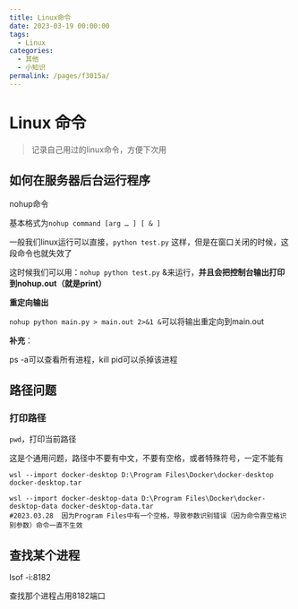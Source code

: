 ```yaml
---
title: Linux命令
date: 2023-03-19 00:00:00
tags: 
  - Linux
categories: 
  - 其他
  - 小知识
permalink: /pages/f3015a/
---
```




# Linux 命令

> 记录自己用过的linux命令，方便下次用

## **如何在服务器后台运行程序**

nohup命令

基本格式为`nohup command [arg … ] [ & ]`

一般我们linux运行可以直接，`python test.py` 这样，但是在窗口关闭的时候，这段命令也就失效了

这时候我们可以用：`nohup python test.py` &来运行，**并且会把控制台输出打印到nohup.out（就是print）**

**重定向输出**

`nohup python main.py > main.out 2>&1 &`可以将输出重定向到main.out

**补充**：

ps -a可以查看所有进程，kill pid可以杀掉该进程

## 路径问题

### **打印路径**

`pwd`，打印当前路径

这是个通用问题，路径中不要有中文，不要有空格，或者特殊符号，一定不能有

~~~shell
wsl --import docker-desktop D:\Program Files\Docker\docker-desktop docker-desktop.tar

wsl --import docker-desktop-data D:\Program Files\Docker\docker-desktop-data docker-desktop-data.tar
#2023.03.28  因为Program Files中有一个空格，导致参数识别错误（因为命令靠空格识别参数）命令一直不生效
~~~

## 查找某个进程

lsof -i:8182

查找那个进程占用8182端口
